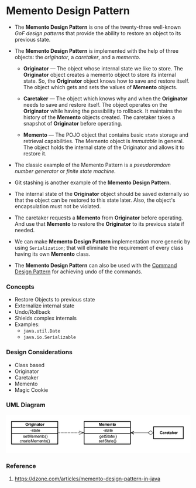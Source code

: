 # Memento Design Pattern

* The **Memento Design Pattern** is one of the twenty-three well-known _GoF design patterns_ that provide the ability
to restore an object to its previous state.

* The **Memento Design Pattern** is implemented with the help of three objects: the _originator_, a _caretaker_, and a _memento_.

    * **Originator** — The object whose internal state we like to store.
    The **Originator** object creates a memento object to store its internal state.
    So, the **Originator** object knows how to save and restore itself.
    The object which gets and sets the values of **Memento** objects.

    * **Caretaker** — The object which knows why and when the **Originator** needs to save and restore itself.
    The object operates on the **Originator** while having the possibility to rollback.
    It maintains the history of the **Memento** objects created.
    The caretaker takes a snapshot of **Originator** before operating.

    * **Memento** — The POJO object that contains basic `state` storage and retrieval capabilities.
      The Memento object is _immutable_ in general.
      The object holds the internal state of the Originator and allows it to restore it.

* The classic example of the Memento Pattern is a _pseudorandom number generator_ or _finite state machine_.

* Git stashing is another example of the **Memento Design Pattern**.

* The internal state of the **Originator** object should be saved externally so that the object can be restored to this state later.
Also, the object's encapsulation must not be violated.

* The caretaker requests a **Memento** from **Originator** before operating.
And use that **Memento** to restore the **Originator** to its previous state if needed.

* We can make **Memento Design Pattern** implementation more generic by using `Serialization`;
that will eliminate the requirement of every class having its own **Memento** class.

* The **Memento Design Pattern** can also be used with the [Command Design Pattern](../command) for achieving undo of the commands.

### Concepts

* Restore Objects to previous state
* Externalize internal state
* Undo/Rollback
* Shields complex internals
* Examples:
    * `java.util.Date`
    * `java.io.Serializable`

### Design Considerations

* Class based
* Originator
* Caretaker
* Memento
* Magic Cookie

### UML Diagram

![uml diagram](../../../../../../../../.github/uploads/uml/memento.png)

### Reference

1. https://dzone.com/articles/memento-design-pattern-in-java